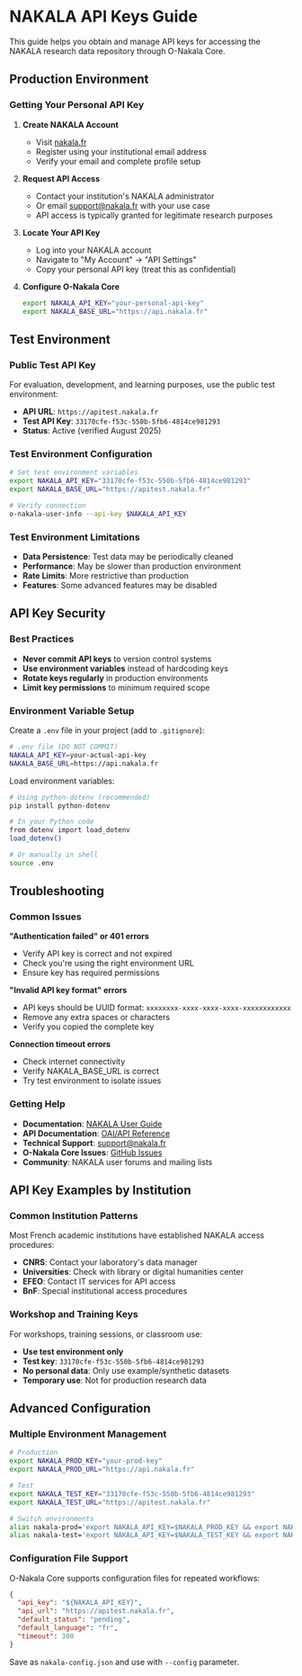 # NAKALA API Keys Guide

This guide helps you obtain and manage API keys for accessing the NAKALA research data repository through O-Nakala Core.

## Production Environment

### Getting Your Personal API Key

1. **Create NAKALA Account**
   - Visit [nakala.fr](https://nakala.fr)
   - Register using your institutional email address
   - Verify your email and complete profile setup

2. **Request API Access**
   - Contact your institution's NAKALA administrator
   - Or email support@nakala.fr with your use case
   - API access is typically granted for legitimate research purposes

3. **Locate Your API Key**
   - Log into your NAKALA account
   - Navigate to "My Account" → "API Settings"
   - Copy your personal API key (treat this as confidential)

4. **Configure O-Nakala Core**
   ```bash
   export NAKALA_API_KEY="your-personal-api-key"
   export NAKALA_BASE_URL="https://api.nakala.fr"
   ```

## Test Environment

### Public Test API Key

For evaluation, development, and learning purposes, use the public test environment:

- **API URL**: `https://apitest.nakala.fr`
- **Test API Key**: `33170cfe-f53c-550b-5fb6-4814ce981293`
- **Status**: Active (verified August 2025)

### Test Environment Configuration

```bash
# Set test environment variables
export NAKALA_API_KEY="33170cfe-f53c-550b-5fb6-4814ce981293"
export NAKALA_BASE_URL="https://apitest.nakala.fr"

# Verify connection
o-nakala-user-info --api-key $NAKALA_API_KEY
```

### Test Environment Limitations

- **Data Persistence**: Test data may be periodically cleaned
- **Performance**: May be slower than production environment
- **Rate Limits**: More restrictive than production
- **Features**: Some advanced features may be disabled

## API Key Security

### Best Practices

- **Never commit API keys** to version control systems
- **Use environment variables** instead of hardcoding keys
- **Rotate keys regularly** in production environments
- **Limit key permissions** to minimum required scope

### Environment Variable Setup

Create a `.env` file in your project (add to `.gitignore`):

```bash
# .env file (DO NOT COMMIT)
NAKALA_API_KEY=your-actual-api-key
NAKALA_BASE_URL=https://api.nakala.fr
```

Load environment variables:

```bash
# Using python-dotenv (recommended)
pip install python-dotenv

# In your Python code
from dotenv import load_dotenv
load_dotenv()

# Or manually in shell
source .env
```

## Troubleshooting

### Common Issues

**"Authentication failed" or 401 errors**
- Verify API key is correct and not expired
- Check you're using the right environment URL
- Ensure key has required permissions

**"Invalid API key format" errors**
- API keys should be UUID format: `xxxxxxxx-xxxx-xxxx-xxxx-xxxxxxxxxxxx`
- Remove any extra spaces or characters
- Verify you copied the complete key

**Connection timeout errors**
- Check internet connectivity
- Verify NAKALA_BASE_URL is correct
- Try test environment to isolate issues

### Getting Help

- **Documentation**: [NAKALA User Guide](https://documentation.huma-num.fr/nakala/)
- **API Documentation**: [OAI/API Reference](https://documentation.huma-num.fr/nakala-API/)
- **Technical Support**: support@nakala.fr
- **O-Nakala Core Issues**: [GitHub Issues](https://github.com/xy-liao/o-nakala-core/issues)
- **Community**: NAKALA user forums and mailing lists

## API Key Examples by Institution

### Common Institution Patterns

Most French academic institutions have established NAKALA access procedures:

- **CNRS**: Contact your laboratory's data manager
- **Universities**: Check with library or digital humanities center
- **EFEO**: Contact IT services for API access
- **BnF**: Special institutional access procedures

### Workshop and Training Keys

For workshops, training sessions, or classroom use:

- **Use test environment only**
- **Test key**: `33170cfe-f53c-550b-5fb6-4814ce981293`
- **No personal data**: Only use example/synthetic datasets
- **Temporary use**: Not for production research data

## Advanced Configuration

### Multiple Environment Management

```bash
# Production
export NAKALA_PROD_KEY="your-prod-key"
export NAKALA_PROD_URL="https://api.nakala.fr"

# Test
export NAKALA_TEST_KEY="33170cfe-f53c-550b-5fb6-4814ce981293"
export NAKALA_TEST_URL="https://apitest.nakala.fr"

# Switch environments
alias nakala-prod='export NAKALA_API_KEY=$NAKALA_PROD_KEY && export NAKALA_BASE_URL=$NAKALA_PROD_URL'
alias nakala-test='export NAKALA_API_KEY=$NAKALA_TEST_KEY && export NAKALA_BASE_URL=$NAKALA_TEST_URL'
```

### Configuration File Support

O-Nakala Core supports configuration files for repeated workflows:

```json
{
  "api_key": "${NAKALA_API_KEY}",
  "api_url": "https://apitest.nakala.fr",
  "default_status": "pending",
  "default_language": "fr",
  "timeout": 300
}
```

Save as `nakala-config.json` and use with `--config` parameter.